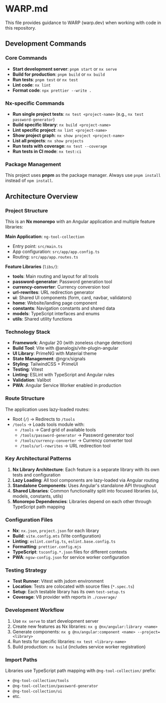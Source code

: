 # WARP.md

This file provides guidance to WARP (warp.dev) when working with code in this repository.

## Development Commands

### Core Commands

- **Start development server**: `pnpm start` or `nx serve`
- **Build for production**: `pnpm build` or `nx build`
- **Run tests**: `pnpm test` or `nx test`
- **Lint code**: `nx lint`
- **Format code**: `npx prettier --write .`

### Nx-specific Commands

- **Run single project tests**: `nx test <project-name>` (e.g., `nx test password-generator`)
- **Build specific library**: `nx build <project-name>`
- **Lint specific project**: `nx lint <project-name>`
- **Show project graph**: `nx show project <project-name>`
- **List all projects**: `nx show projects`
- **Run tests with coverage**: `nx test --coverage`
- **Run tests in CI mode**: `nx test:ci`

### Package Management

This project uses **pnpm** as the package manager. Always use `pnpm install` instead of `npm install`.

## Architecture Overview

### Project Structure

This is an **Nx monorepo** with an Angular application and multiple feature libraries:

**Main Application**: `ng-tool-collection`

- Entry point: `src/main.ts`
- App configuration: `src/app/app.config.ts`
- Routing: `src/app/app.routes.ts`

**Feature Libraries** (`libs/`):

- **tools**: Main routing and layout for all tools
- **password-generator**: Password generation tool
- **currency-converter**: Currency conversion tool
- **url-rewrites**: URL redirection generator
- **ui**: Shared UI components (form, card, navbar, validators)
- **home**: Website/landing page component
- **constants**: Navigation constants and shared data
- **models**: TypeScript interfaces and enums
- **utils**: Shared utility functions

### Technology Stack

- **Framework**: Angular 20 (with zoneless change detection)
- **Build Tool**: Vite with @analogjs/vite-plugin-angular
- **UI Library**: PrimeNG with Material theme
- **State Management**: @ngrx/signals
- **Styling**: TailwindCSS + PrimeUI
- **Testing**: Vitest
- **Linting**: ESLint with TypeScript and Angular rules
- **Validation**: Valibot
- **PWA**: Angular Service Worker enabled in production

### Route Structure

The application uses lazy-loaded routes:

- Root (`/`) → Redirects to `/tools`
- `/tools` → Loads tools module with:
    - `/tools` → Card grid of available tools
    - `/tools/password-generator` → Password generator tool
    - `/tools/currency-converter` → Currency converter tool
    - `/tools/url-rewrites` → URL redirection tool

### Key Architectural Patterns

1. **Nx Library Architecture**: Each feature is a separate library with its own tests and configuration
2. **Lazy Loading**: All tool components are lazy-loaded via Angular routing
3. **Standalone Components**: Uses Angular's standalone API throughout
4. **Shared Libraries**: Common functionality split into focused libraries (ui, models, constants, utils)
5. **Monorepo Dependencies**: Libraries depend on each other through TypeScript path mapping

### Configuration Files

- **Nx**: `nx.json`, `project.json` for each library
- **Build**: `vite.config.mts` (Vite configuration)
- **Linting**: `eslint.config.ts`, `eslint.base.config.ts`
- **Formatting**: `prettier.config.mjs`
- **TypeScript**: `tsconfig.*.json` files for different contexts
- **PWA**: `ngsw-config.json` for service worker configuration

### Testing Strategy

- **Test Runner**: Vitest with jsdom environment
- **Location**: Tests are colocated with source files (`*.spec.ts`)
- **Setup**: Each testable library has its own `test-setup.ts`
- **Coverage**: V8 provider with reports in `./coverage/`

### Development Workflow

1. Use `nx serve` to start development server
2. Create new features as Nx libraries: `nx g @nx/angular:library <name>`
3. Generate components: `nx g @nx/angular:component <name> --project=<library>`
4. Run tests for specific libraries: `nx test <library-name>`
5. Build production: `nx build` (includes service worker registration)

### Import Paths

Libraries use TypeScript path mapping with `@ng-tool-collection/` prefix:

- `@ng-tool-collection/tools`
- `@ng-tool-collection/password-generator`
- `@ng-tool-collection/ui`
- etc.
